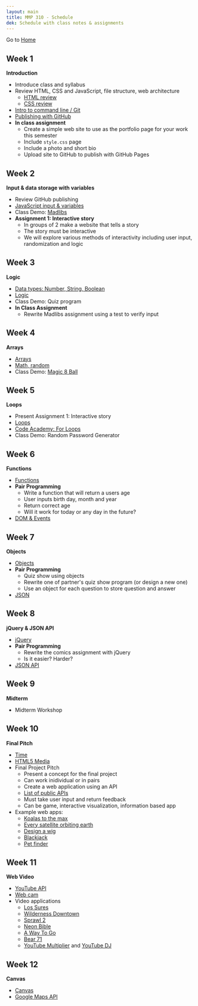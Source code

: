 ```yaml
---
layout: main
title: MMP 310 - Schedule
dek: Schedule with class notes & assignments
---
```


Go to [Home](index.html)

## Week 1
**Introduction**
- Introduce class and syllabus
- Review HTML, CSS and JavaScript, file structure, web architecture
	- [HTML review](notes/html/)
	- [CSS review](notes/css/)
- [Intro to command line / Git](notes/git/index.html)
- [Publishing with GitHub](notes/git/github.html)
- **In class assignment**
	- Create a simple web site to use as the portfolio page for your work this semester
	- Include `style.css` page
	- Include a photo and short bio
	- Upload site to GitHub to publish with GitHub Pages

## Week 2
**Input & data storage with variables**
- Review GitHub publishing
- [JavaScript input & variables](notes/input/)
- Class Demo: [Madlibs](https://en.wikipedia.org/wiki/Mad_Libs)
- **Assignment 1: Interactive story**
	- In groups of 2 make a website that tells a story
	- The story must be interactive
	- We will explore various methods of interactivity including user input, randomization and logic

<!-- examples of interactive stories ... -->


## Week 3
**Logic**
- [Data types: Number, String, Boolean](notes/data_store)
- [Logic](notes/logic/)
- Class Demo: Quiz program
- **In Class Assignment**
	- Rewrite Madlibs assignment using a test to verify input

<!-- some directive for interactive story -->

## Week 4
**Arrays**
- [Arrays](notes/array/)
- [Math, random](notes/random/)
- Class Demo: [Magic 8 Ball](https://en.wikipedia.org/wiki/Magic_8-Ball)

<!-- use random order for a story -->

## Week 5
**Loops**
- Present Assignment 1: Interactive story
- [Loops](notes/loop/)
- [Code Academy: For Loops](https://www.codecademy.com/courses/javascript-beginner-en-NhsaT/0/1)
- Class Demo: Random Password Generator


## Week 6
**Functions**
- [Functions](week6/functions.html)
- **Pair Programming**
	- Write a function that will return a users age
	- User inputs birth day, month and year
	- Return correct age
	- Will it work for today or any day in the future?
- [DOM & Events](week6/events.html)

<!-- - **Assignment 6: Task List**
	- Write a program that takes user input and adds a new element to a task list
	- Use `textarea` or `input` to add tasks to the list
	- You could write other types of lists as well (favorite movies, songs, etc.)
	- Add a style.css page with styles for the list 
	- Bonus: Add a button to cross out or remove completed tasks -->

## Week 7
**Objects**
- [Objects](week7/objects.html)
- **Pair Programming**
	- Quiz show using objects
	- Rewrite one of partner's quiz show program (or design a new one)
	- Use an object for each question to store question and answer
- [JSON](week7/json.html)

<!-- - **Assignment 7: Comic**
	- Using object notation, make a comic out of images or drawings with captions
	- Choose any subject, story, source material
	- Bonus: Make it interactive -->

## Week 8
**jQuery & JSON API**
- [jQuery](week8/jQuery.html)
- **Pair Programming**
	- Rewrite the comics assignment with jQuery
	- Is it easier?  Harder?
- [JSON API](week8/api.html)

<!-- - **Midterm**
	- Memory Game ([example](http://mark-rolich.github.io/MemoryGame.js/))
	- Use the Giphy API to load user searched images
	- Add two copies of each image to the DOM
	- User clicks on one image at a time to reveal them
	- If they get a match the images stay revealed
	- Add CSS and other features to the game -->

## Week 9
**Midterm**
- Midterm Workshop

<!-- - Midterm rubric: 100 total points
	- 20: JavaScript
		- No bugs
		- jQuery and JavaScript used correctly
		- Loops and if statements used correctly
	- 20: JSON and API
		- Working API request
		- Handle JSON data
	- 20: Original CSS styles
	- 20: Added features
		- Keep score
		- Notify on winning
		- Add animation to card reveal
	- 20: User Interface
		- User enters a search term or selects a category
		- Designed to make interaction with the game clear -->

## Week 10
**Final Pitch**
- [Time](week10/time.html)
- [HTML5 Media](week10/media.html)
- Final Project Pitch
	- Present a concept for the final project
	- Can work inidividual or in pairs
	- Create a web application using an API
	- [List of public APIs](https://github.com/toddmotto/public-apis)
	- Must take user input and return feedback
	- Can be game, interactive visualization, information based app
- Example web apps:
	- [Koalas to the max](http://www.koalastothemax.com/)
	- [Every satellite orbiting earth](http://qz.com/296941/interactive-graphic-every-active-satellite-orbiting-earth/)
	- [Design a wig](http://www.vam.ac.uk/designawig)
	- [Blackjack](http://html5blackjack.net/)
	- [Pet finder](http://api.emilyhashemi.com/)

## Week 11
**Web Video**
- [YouTube API](week11/)
- [Web cam](week11/cam.html)
- Video applications
	<ul>
		<li><a href="http://lossur.es/#/" target="blank">Los Sures</a></li>
		<li><a href="http://www.thewildernessdowntown.com/" target="blank">Wilderness Downtown</a></li>
		<li><a href="http://www.sprawl2.com/" target="blank">Sprawl 2</a></li>
		<li><a href="http://www.beonlineb.com/" target="blank">Neon Bible</a></li>
		<li><a href="http://a-way-to-go.com/" target="blank">A Way To Go</a></li>
		<li><a href="http://bear71.nfb.ca/#/bear71" target="blank">Bear 71</a></li>
		<li><a href="http://www.youtubemultiplier.com/" target="blank">YouTube Multiplier</a> and <a href="https://youtube-dj.com/" target="blank">YouTube DJ</a></li>
		<!-- <li><a href="http://yooouuutuuube.com/v/?width=192&height=120&flux=1&direction=rand&yt=2l_PmSOreGc"  target="blank">yooouuutuuube.com</a></li> -->
	</ul>

## Week 12
**Canvas**
- [Canvas](week12/canvas.html)
- [Google Maps API](week12/maps.html)


<!-- 

interactive story
	- decision tree, user experience map
	- input vs branching stories
	- randomized outputs
interactive comic
	- clicking on images
	- decision trees etc
interactive video
	- using web video
	- combine video sources
	- youtube and native video
data api
	- data viz
	- user input
meme generator
	- get a random image
	- random text
	- 

css3
more git
threejs?
libraries?

http://teachingmultimedia.net/mmp420syllabus.html
-->
